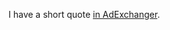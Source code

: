 I have a short quote [in AdExchanger](https://adexchanger.com/platforms/trade-desk-clashes-with-google-over-transparency-initiative/).

